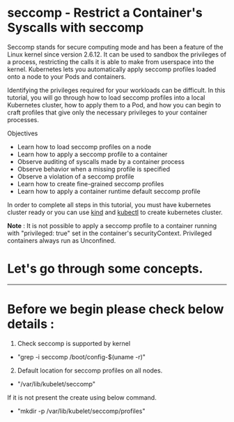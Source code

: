 # seccomp - **Restrict a Container's Syscalls with seccomp**

Seccomp stands for secure computing mode and has been a feature of the Linux kernel since version 2.6.12. It can be used to sandbox the privileges of a process, restricting the calls it is able to make from userspace into the kernel. Kubernetes lets you automatically apply seccomp profiles loaded onto a node to your Pods and containers.

Identifying the privileges required for your workloads can be difficult. In this tutorial, you will go through how to load seccomp profiles into a local Kubernetes cluster, how to apply them to a Pod, and how you can begin to craft profiles that give only the necessary privileges to your container processes.

Objectives
* Learn how to load seccomp profiles on a node
* Learn how to apply a seccomp profile to a container
* Observe auditing of syscalls made by a container process
* Observe behavior when a missing profile is specified
* Observe a violation of a seccomp profile
* Learn how to create fine-grained seccomp profiles
* Learn how to apply a container runtime default seccomp profile

In order to complete all steps in this tutorial, you must have kubernetes cluster ready or you can use [kind](https://kubernetes.io/docs/tasks/tools/#kind) and [kubectl](https://kubernetes.io/docs/tasks/tools/#kubectl) to create kubernetes cluster.


**Note** : It is not possible to apply a seccomp profile to a container running with "privileged: true" set in the container's securityContext. Privileged containers always run as Unconfined.

# Let's go through some concepts.





---

# Before we begin please check below details :

1. Check seccomp is supported by kernel
* "grep -i seccomp /boot/config-$(uname -r)"

2. Default location for seccomp profiles on all nodes.
* "/var/lib/kubelet/seccomp"

If it is not present the create using below command.

* "mkdir -p /var/lib/kubelet/seccomp/profiles"



